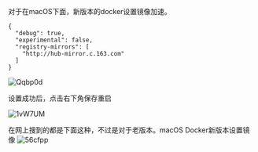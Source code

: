 对于在macOS下面，新版本的docker设置镜像加速。
```
{
  "debug": true,
  "experimental": false,
  "registry-mirrors": [
    "http://hub-mirror.c.163.com"
  ]
}
```

![Qqbp0d](https://gitee.com/stormzhang/mdPic/raw/master/uPic/Qqbp0d.png)

设置成功后，点击右下角保存重启

![1vW7UM](https://gitee.com/stormzhang/mdPic/raw/master/uPic/1vW7UM.png)


在网上搜到的都是下面这种，不过是对于老版本。macOS Docker新版本设置镜像
![56cfpp](https://gitee.com/stormzhang/mdPic/raw/master/uPic/56cfpp.png)

